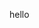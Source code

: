 <!-- ---
title: CMU15445 Project1 总结
author: chengyubin
date: 2023-12-04 22:41:00 +0800
categories: [CMU15445, Project1]
tags: [CMU15445]
pin: true
--- -->

hello
<!-- 
## Project1 任务说明
CMU15445(Fall 2022)的[Project 1](https://15445.courses.cs.cmu.edu/fall2022/project1/)是在面向磁盘的存储管理器中实现一个缓冲池来缓存物理页面，使得DBMS支持大于内存可用量的数据库。在存储管理器中，需要实现以下三个组件：
1. Extendible Hash Table  
2. LRU-K Replacement Policy
3. Buffer Pool Manager Instance  

其中，可扩展哈希表用于在缓冲池管理器中维护Page ID和Frame ID之间的映射关系，LRU-K替换算法用于跟踪放置在各个页框中的页面的访问记录，并在需要时用于选择哪个页框中的页面被替换。

### Extendible Hash Table  
[可扩展哈希表](https://15445.courses.cs.cmu.edu/fall2022/slides/07-hashtables.pdf)要求实现一个通用的哈希表，使用无序的桶（Bucket）来存储唯一键值对，支持插入、删除、查找功能。随着插入的数据增多，要求哈希表能够自动扩容，但不要求实现缩小功能。

可扩展哈希可以视为链式哈希的改进。链式哈希在哈希表的每个位置上维护一个链表（桶），哈希到这个位置的键值对被简单地插入到链表中。可扩展哈希在某个位置的链表过长时对哈希表进行扩容，然后拆分该链表，从而避免链表过长时降低哈希表性能。

可扩展哈希表由一个数组表示，元素为指向桶的指针。哈希表长度由Global Depth决定。例如，当Global Depth为2时，表示Hash(Key)的末尾2位有效，那么vector的长度为4，每个元素分别表示末尾为（00, 01, 10, 11）的情况。类似地，桶也有Local Depth属性，假设（00）指向的桶的Local Depth为1，那么表明Hash(Key)的最后1位有效，即哈希值最后一位为0的键值对应当放在该桶中，也就是说，位置（00, 10）对应的指针都应当指向该桶。

在这个例子中，当（00, 01）对应的这个桶满了时，需要将其拆分为两个桶。此时（00）,（01）各自指向独立的、Local Depth为2的Bucket，原先的键值对按照哈希值的末两位分别划分到两个桶中。

一次拆分后，可能的情况是（00）指向的桶依旧是满的，此时该桶的Local Depth与Glocal Depth相等，因此需要将哈希表扩容一倍。扩容后，Global Depth为3，位置（000，100）指向同一个桶。此时再将（000）指向的桶进行拆分。如此循环，直到所有桶均不满为止。

可扩展哈希的实现较为直接，按照算法流程实现即可。

掉过的坑记录如下：  
1. 桶拆分时，需要修改多个哈希表位置的指针：  
   例如，global depth为3，（000, 010, 100, 110）均指向桶0，此时桶0需要拆分桶00和桶10，那么需要修改指针的位置包括（010, 110）,而不是只有（010）。

可学习的点记录如下：
1. std::hash 的使用；移位生成mask，并用与运算获取有效位
2. std::scoped_lock 的使用，将RAII（资源获取即初始化）思想用于std::mutex

### LRU-K Replacement Policy
[LRU-K算法](https://15445.courses.cs.cmu.edu/fall2022/slides/06-bufferpool.pdf)组件负责跟踪缓冲池中页面的使用情况。LRU-K算法是对LRU算法的改进，其中K是预定的常量。对于访问次数小于K次的页面，按照LRU规则进行替换，即最近刚被访问过的页面后替换，最久没被访问的页面先替换；对于访问次数大于等于K次的页面，按照倒数第K次访问的时间Tk进行替换，倒数第K次访问越久远，Tk越小，越先被替换。

LRU-K组件应当包含两方面功能：
1. 记录各个Frame的信息，包括是否可被替换、访问记录。
2. 维护替换次序。根据访问次数是否达到K次，可以分为访问队列、缓存队列分别进行维护。访问队列根据最近一次访问时间进行排序，缓存队列以倒数第K次访问时间进行排序。

LRU-K组件的主要挑战在于数据结构的选择：
1. 对于Frame信息的记录，由于Frame数量固定，可以将Frame信息打包为一个类，使用vector进行管理。
2. 对于访问队列，使用哈希表+链表表示。查找、删除、尾部插入的复杂度均为O(1).
3. 对于缓存队列，使用红黑树表示。查找、删除、有序插入的复杂度均为O(logn).

掉过坑记录如下：
1. 页面每被访问一次，访问时的TimeStamp被加入到访问历史中。这里的Timestamp只需要区分访问的先后，无关真实时间，因此只需要逻辑时间戳，不需要向操作系统获取真实时间戳！不然很慢很慢很慢！
2. 没有被使用的页框，不应当被设置为Evictable！（没有被使用，没有访问记录，能按照什么插入队列呢？）

可学习的点记录如下：
1. 根据操作复杂度选取合适的数据结构。
2. std::set 的使用；红黑树原理。

### Buffer Pool Manager Instance
缓冲池管理器负责管理缓存在内存中数据库页面，主要功能如下：
1. 提供多个页框用于缓存数据库页面，并管理页面状态，包括引用计数、是否为脏
2. 维护数据库页面号与页框号之间的映射关系
3. 空闲页框消耗完后，利用LRU-K组件选择替换的页框，并将被替换的脏页写回磁盘。

掉过的坑记录：
1. 记录空闲页框的数据结构free_list名为list，但最大长度固定且已知，只有尾部插入删除操作，使用vector更为合适。

可学习的点：
1. 页框类Page的实现
2. 磁盘交互DiskManager的实现。

## 性能优化

### 选择恰当的数据结构

### 空间换时间 -->

<!-- [nodejs]: https://nodejs.org/
[starter]: https://github.com/cotes2020/chirpy-starter
[pages-workflow-src]: https://docs.github.com/en/pages/getting-started-with-github-pages/configuring-a-publishing-source-for-your-github-pages-site#publishing-with-a-custom-github-actions-workflow
[latest-tag]: https://github.com/cotes2020/jekyll-theme-chirpy/tags -->
